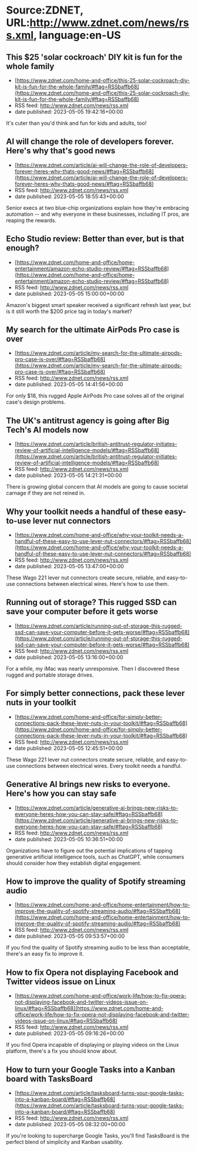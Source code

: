 # Source:ZDNET, URL:http://www.zdnet.com/news/rss.xml, language:en-US

## This $25 'solar cockroach' DIY kit is fun for the whole family
 - [https://www.zdnet.com/home-and-office/this-25-solar-cockroach-diy-kit-is-fun-for-the-whole-family/#ftag=RSSbaffb68](https://www.zdnet.com/home-and-office/this-25-solar-cockroach-diy-kit-is-fun-for-the-whole-family/#ftag=RSSbaffb68)
 - RSS feed: http://www.zdnet.com/news/rss.xml
 - date published: 2023-05-05 19:42:16+00:00

It's cuter than you'd think and fun for kids and adults, too!

## AI will change the role of developers forever. Here's why that's good news
 - [https://www.zdnet.com/article/ai-will-change-the-role-of-developers-forever-heres-why-thats-good-news/#ftag=RSSbaffb68](https://www.zdnet.com/article/ai-will-change-the-role-of-developers-forever-heres-why-thats-good-news/#ftag=RSSbaffb68)
 - RSS feed: http://www.zdnet.com/news/rss.xml
 - date published: 2023-05-05 18:55:43+00:00

Senior execs at two blue-chip organizations explain how they're embracing automation -- and why everyone in these businesses, including IT pros, are reaping the rewards.

## Echo Studio review: Better than ever, but is that enough?
 - [https://www.zdnet.com/home-and-office/home-entertainment/amazon-echo-studio-review/#ftag=RSSbaffb68](https://www.zdnet.com/home-and-office/home-entertainment/amazon-echo-studio-review/#ftag=RSSbaffb68)
 - RSS feed: http://www.zdnet.com/news/rss.xml
 - date published: 2023-05-05 15:00:00+00:00

Amazon's biggest smart speaker received a significant refresh last year, but is it still worth the $200 price tag in today's market?

## My search for the ultimate AirPods Pro case is over
 - [https://www.zdnet.com/article/my-search-for-the-ultimate-airpods-pro-case-is-over/#ftag=RSSbaffb68](https://www.zdnet.com/article/my-search-for-the-ultimate-airpods-pro-case-is-over/#ftag=RSSbaffb68)
 - RSS feed: http://www.zdnet.com/news/rss.xml
 - date published: 2023-05-05 14:41:56+00:00

For only $18, this rugged Apple AirPods Pro case solves all of the original case's design problems.

## The UK's antitrust agency is going after Big Tech's AI models now
 - [https://www.zdnet.com/article/british-antitrust-regulator-initiates-review-of-artificial-intelligence-models/#ftag=RSSbaffb68](https://www.zdnet.com/article/british-antitrust-regulator-initiates-review-of-artificial-intelligence-models/#ftag=RSSbaffb68)
 - RSS feed: http://www.zdnet.com/news/rss.xml
 - date published: 2023-05-05 14:21:31+00:00

There is growing global concern that AI models are going to cause societal carnage if they are not reined in.

## Why your toolkit needs a handful of these easy-to-use lever nut connectors
 - [https://www.zdnet.com/home-and-office/why-your-toolkit-needs-a-handful-of-these-easy-to-use-lever-nut-connectors/#ftag=RSSbaffb68](https://www.zdnet.com/home-and-office/why-your-toolkit-needs-a-handful-of-these-easy-to-use-lever-nut-connectors/#ftag=RSSbaffb68)
 - RSS feed: http://www.zdnet.com/news/rss.xml
 - date published: 2023-05-05 13:47:00+00:00

These Wago 221 lever nut connectors create secure, reliable, and easy-to-use connections between electrical wires. Here's how to use them.

## Running out of storage? This rugged SSD can save your computer before it gets worse
 - [https://www.zdnet.com/article/running-out-of-storage-this-rugged-ssd-can-save-your-computer-before-it-gets-worse/#ftag=RSSbaffb68](https://www.zdnet.com/article/running-out-of-storage-this-rugged-ssd-can-save-your-computer-before-it-gets-worse/#ftag=RSSbaffb68)
 - RSS feed: http://www.zdnet.com/news/rss.xml
 - date published: 2023-05-05 13:16:00+00:00

For a while, my iMac was nearly unresponsive. Then I discovered these rugged and portable storage drives.

## For simply better connections, pack these lever nuts in your toolkit
 - [https://www.zdnet.com/home-and-office/for-simply-better-connections-pack-these-lever-nuts-in-your-toolkit/#ftag=RSSbaffb68](https://www.zdnet.com/home-and-office/for-simply-better-connections-pack-these-lever-nuts-in-your-toolkit/#ftag=RSSbaffb68)
 - RSS feed: http://www.zdnet.com/news/rss.xml
 - date published: 2023-05-05 12:45:51+00:00

These Wago 221 lever nut connectors create secure, reliable, and easy-to-use connections between electrical wires. Every toolkit needs a handful.

## Generative AI brings new risks to everyone. Here's how you can stay safe
 - [https://www.zdnet.com/article/generative-ai-brings-new-risks-to-everyone-heres-how-you-can-stay-safe/#ftag=RSSbaffb68](https://www.zdnet.com/article/generative-ai-brings-new-risks-to-everyone-heres-how-you-can-stay-safe/#ftag=RSSbaffb68)
 - RSS feed: http://www.zdnet.com/news/rss.xml
 - date published: 2023-05-05 10:36:51+00:00

Organizations have to figure out the potential implications of tapping generative artificial intelligence tools, such as ChatGPT, while consumers should consider how they establish digital engagement.

## How to improve the quality of Spotify streaming audio
 - [https://www.zdnet.com/home-and-office/home-entertainment/how-to-improve-the-quality-of-spotify-streaming-audio/#ftag=RSSbaffb68](https://www.zdnet.com/home-and-office/home-entertainment/how-to-improve-the-quality-of-spotify-streaming-audio/#ftag=RSSbaffb68)
 - RSS feed: http://www.zdnet.com/news/rss.xml
 - date published: 2023-05-05 09:53:57+00:00

If you find the quality of Spotify streaming audio to be less than acceptable, there's an easy fix to improve it.

## How to fix Opera not displaying Facebook and Twitter videos issue on Linux
 - [https://www.zdnet.com/home-and-office/work-life/how-to-fix-opera-not-displaying-facebook-and-twitter-videos-issue-on-linux/#ftag=RSSbaffb68](https://www.zdnet.com/home-and-office/work-life/how-to-fix-opera-not-displaying-facebook-and-twitter-videos-issue-on-linux/#ftag=RSSbaffb68)
 - RSS feed: http://www.zdnet.com/news/rss.xml
 - date published: 2023-05-05 09:16:26+00:00

If you find Opera incapable of displaying or playing videos on the Linux platform, there's a fix you should know about.

## How to turn your Google Tasks into a Kanban board with TasksBoard
 - [https://www.zdnet.com/article/tasksboard-turns-your-google-tasks-into-a-kanban-board/#ftag=RSSbaffb68](https://www.zdnet.com/article/tasksboard-turns-your-google-tasks-into-a-kanban-board/#ftag=RSSbaffb68)
 - RSS feed: http://www.zdnet.com/news/rss.xml
 - date published: 2023-05-05 08:32:00+00:00

If you're looking to supercharge Google Tasks, you'll find TasksBoard is the perfect blend of simplicity and Kanban usability.

